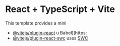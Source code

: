 # React + TypeScript + Vite
This template provides a mini
- [@vitejs/plugin-react](htps://github.com/vitejs/vite-plugin-rect/blob/main/packages/plugin-react/README.md) u Babel](https:
- [@vitejs/plugin-react-swc](https://github.com/vitejs/vite-plugin-react-swc) uses [SWC](https://swc.rs/)

